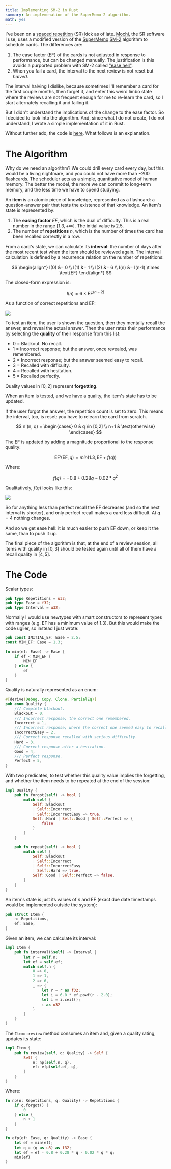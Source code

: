 ```yaml
---
title: Implementing SM-2 in Rust
summary: An implemenation of the SuperMemo-2 algorithm.
math: yes
---
```


I've been on a [spaced repetition][sr] (SR) kick as of late. [Mochi], the SR software I use, uses a modified version of the [SuperMemo][sm] [SM-2][sm2] algorithm to schedule cards. The differences are:

1. The ease factor (EF) of the cards is not adjusted in response to performance, but can be changed manually. The justification is this avoids a purported problem with SM-2 called ["ease hell"][eh].
2. When you fail a card, the interval to the next review is not reset but _halved_.

The interval halving I dislike, because sometimes I'll remember a card for the first couple months, then forget it, and enter this weird limbo state where the reviews are not frequent enough for me to re-learn the card, so I start alternately recalling it and failing it.

But I didn't understand the implications of the change to the ease factor. So I decided to look into the algorithm. And, since what I do not create, I do not understand, I wrote a simple implementation of it in Rust.

Without further ado, the code is [here][repo]. What follows is an explanation.

# The Algorithm

Why do we need an algorithm? We could drill every card every day, but this would be a living nightmare, and you could not have more than ~200 flashcards. The scheduler acts as a simple, quantitative model of human memory. The better the model, the more we can commit to long-term memory, and the less time we have to spend studying.

An **item** is an atomic piece of knowledge, represented as a flashcard: a question-answer pair that tests the existence of that knowledge. An item's state is represented by:

1. The **easing factor** $EF$, which is the dual of difficulty. This is a real number in the range $[1.3, +\infty]$. The initial value is $2.5$.
2. The number of **repetitions** $n$, which is the number of times the card has been recalled correctly in a row.

From a card's state, we can calculate its **interval**: the number of days after the most recent test when the item should be reviewed again. The interval calculation is defined by a recurrence relation on the number of repetitions:

$$
\begin{align*}
I(0) &= 0 \\
I(1) &= 1 \\
I(2) &= 6 \\
I(n) &= I(n-1) \times \text{EF}
\end{align*}
$$

The closed-form expression is:

$$
I(n) = 6 \times \text{EF}^{(n-2)}
$$

As a function of correct repetitions and EF:

![](/assets/content/implementing-sm2-in-rust/interval.png)

To test an item, the user is shown the question, then they mentally recall the answer, and reveal the actual answer. Then the user rates their performance by selecting the **quality** of their response from this list:

- 0 = Blackout. No recall.
- 1 = Incorrect response; but the answer, once revealed, was remembered.
- 2 = Incorrect response; but the answer seemed easy to recall.
- 3 = Recalled with difficulty.
- 4 = Recalled with hesitation.
- 5 = Recalled perfectly.

Quality values in $[0,2]$ represent **forgetting**.

When an item is tested, and we have a quality, the item's state has to be updated.

If the user forgot the answer, the repetition count is set to zero. This means the interval, too, is reset: you have to relearn the card from scratch.

$$
n'(n, q) = \begin{cases}
0   & q \in [0,2] \\
n+1 & \text{otherwise}
\end{cases}
$$

The EF is updated by adding a magnitude proportional to the response quality:

$$
\text{EF}'(\text{EF}, q) = min(1.3, \text{EF} + f(q))
$$

Where:

$$
f(q) = -0.8 + 0.28q - 0.02*q^2
$$

Qualitatively, $f(q)$ looks like this:

![](/assets/content/implementing-sm2-in-rust/ef.png)

So for anything less than perfect recall the EF decreases (and so the next interval is shorter), and only perfect recall makes a card less difficult.  At $q=4$ nothing changes.

And so we get ease hell: it is much easier to push EF down, or keep it the same, than to push it up.

The final piece of the algorithm is that, at the end of a review session, all items with quality in $[0, 3]$ should be tested again until all of them have a recall quality in $[4,5]$.

# The Code

Scalar types:

```rust
pub type Repetitions = u32;
pub type Ease = f32;
pub type Interval = u32;
```

Normally I would use newtypes with smart constructors to represent types with ranges (e.g. EF has a minimum value of 1.3). But this would make the code uglier, so instead I just wrote:

```rust
pub const INITIAL_EF: Ease = 2.5;
const MIN_EF: Ease = 1.3;

fn min(ef: Ease) -> Ease {
    if ef < MIN_EF {
        MIN_EF
    } else {
        ef
    }
}
```

Quality is naturally represented as an enum:

```rust
#[derive(Debug, Copy, Clone, PartialEq)]
pub enum Quality {
    /// Complete blackout.
    Blackout = 0,
    /// Incorrect response; the correct one remembered.
    Incorrect = 1,
    /// Incorrect response; where the correct one seemed easy to recall.
    IncorrectEasy = 2,
    /// Correct response recalled with serious difficulty.
    Hard = 3,
    /// Correct response after a hesitation.
    Good = 4,
    /// Perfect response.
    Perfect = 5,
}
```

With two predicates, to test whether this quality value implies the forgetting, and whether the item needs to be repeated at the end of the session:

```rust
impl Quality {
    pub fn forgot(self) -> bool {
        match self {
            Self::Blackout
            | Self::Incorrect
            | Self::IncorrectEasy => true,
            Self::Hard | Self::Good | Self::Perfect => {
                false
            }
        }
    }

    pub fn repeat(self) -> bool {
        match self {
            Self::Blackout
            | Self::Incorrect
            | Self::IncorrectEasy
            | Self::Hard => true,
            Self::Good | Self::Perfect => false,
        }
    }
}
```

An item's state is just its values of $n$ and $\text{EF}$ (exact due date timestamps would be implemented outside the system):

```rust
pub struct Item {
    n: Repetitions,
    ef: Ease,
}
```

Given an item, we can calculate its interval:

```rust
impl Item {
    pub fn interval(&self) -> Interval {
        let r = self.n;
        let ef = self.ef;
        match self.n {
            0 => 0,
            1 => 1,
            2 => 6,
            _ => {
                let r = r as f32;
                let i = 6.0 * ef.powf(r - 2.0);
                let i = i.ceil();
                i as u32
            }
        }
    }
}
```

The `Item::review` method consumes an item and, given a quality rating, updates its state:

```rust
impl Item {
    pub fn review(self, q: Quality) -> Self {
        Self {
            n: np(self.n, q),
            ef: efp(self.ef, q),
        }
    }
}
```

Where:

```rust
fn np(n: Repetitions, q: Quality) -> Repetitions {
    if q.forgot() {
        0
    } else {
        n + 1
    }
}

fn efp(ef: Ease, q: Quality) -> Ease {
    let ef = min(ef);
    let q = (q as u8) as f32;
    let ef = ef - 0.8 + 0.28 * q - 0.02 * q * q;
    min(ef)
}
```

[Mochi]: https://mochi.cards/
[eh]: https://web.archive.org/web/20201127173107/https://massimmersionapproach.com/table-of-contents/anki/low-key-anki/the-ease-factor-problem/
[repo]: https://github.com/eudoxia0/sm2
[sm2]: https://super-memory.com/english/ol/sm2.htm
[sm]: https://en.wikipedia.org/wiki/SuperMemo
[sr]: /article/effective-spaced-repetition
